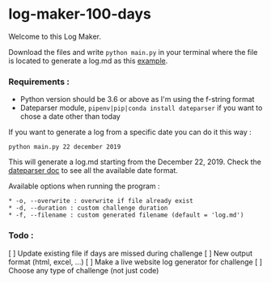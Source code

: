 # log-maker-100-days

Welcome to this Log Maker.

Download the files and write `python main.py` in your terminal where the file is located to generate a log.md as this [example](log.md).

### Requirements :

* Python version should be 3.6 or above as I'm using the f-string format
* Dateparser module, `pipenv|pip|conda install dateparser` if you want to chose a date other than today

If you want to generate a log from a specific date you can do it this way :

`python main.py 22 december 2019`

This will generate a log.md starting from the December 22, 2019. Check the [dateparser doc](https://dateparser.readthedocs.io/en/latest/) to see all the available date format.

Available options when running the program :
```
* -o, --overwrite : overwrite if file already exist
* -d, --duration : custom challenge duration
* -f, --filename : custom generated filename (default = 'log.md')
```

### Todo :

[ ] Update existing file if days are missed during challenge
[ ] New output format (html, excel, ...)
[ ] Make a live website log generator for challenge
[ ] Choose any type of challenge (not just code)
